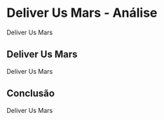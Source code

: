 ---
---

# Deliver Us Mars - Análise

Deliver Us Mars

## Deliver Us Mars

Deliver Us Mars

## Conclusão

Deliver Us Mars
